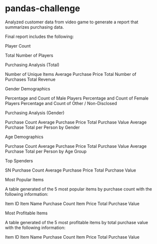 # pandas-challenge

Analyzed customer data from video game to generate a report that summarizes purchasing data.


Final report includes the following:

Player Count

Total Number of Players


Purchasing Analysis (Total)

Number of Unique Items
Average Purchase Price
Total Number of Purchases
Total Revenue


Gender Demographics

Percentage and Count of Male Players
Percentage and Count of Female Players
Percentage and Count of Other / Non-Disclosed


Purchasing Analysis (Gender)

Purchase Count
Average Purchase Price
Total Purchase Value
Average Purchase Total per Person by Gender




Age Demographics

Purchase Count
Average Purchase Price
Total Purchase Value
Average Purchase Total per Person by Age Group




Top Spenders

SN
Purchase Count
Average Purchase Price
Total Purchase Value




Most Popular Items

A table generated of the 5 most popular items by purchase count with the following information:

Item ID
Item Name
Purchase Count
Item Price
Total Purchase Value




Most Profitable Items

A table generated of the 5 most profitable items by total purchase value with the following information:

Item ID
Item Name
Purchase Count
Item Price
Total Purchase Value
